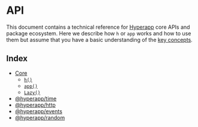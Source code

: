 # API

This document contains a technical reference for [Hyperapp](../README.md) core APIs and package ecosystem. Here we describe how `h` or `app` works and how to use them but assume that you have a basic understanding of the [key concepts](concepts.md).

## Index

- [Core]()
  - [`h()`](#h-)
  - [`app()`](#app-)
  - [`Lazy()`](#Lazy-)
- [@hyperapp/time](#)
- [@hyperapp/http](#)
- [@hyperapp/events](#)
- [@hyperapp/random](#)

